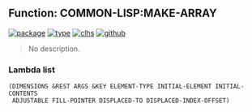 ## Function: COMMON-LISP:MAKE-ARRAY
[![package](https://img.shields.io/badge/Package-COMMON--LISP-5f9ea0.svg?style=social&colorA=999999)](../) [![type](https://img.shields.io/badge/Type-Function-5f9ea0.svg?style=social&colorA=999999)](../#function) [![clhs](https://img.shields.io/badge/CLHS-MAKE--ARRAY-5f9ea0.svg?style=social&colorA=999999)](http://www.lispworks.com/documentation/HyperSpec/Body/f_mk_ar.htm) [![github](https://img.shields.io/badge/GitHub-View_the_source-5f9ea0.svg?style=social&colorA=999999&logo=github)](https://github.com/sbcl/sbcl/blob/master/src/code/array.lisp/) 

> No description.

### Lambda list
```
(DIMENSIONS &REST ARGS &KEY ELEMENT-TYPE INITIAL-ELEMENT INITIAL-CONTENTS
 ADJUSTABLE FILL-POINTER DISPLACED-TO DISPLACED-INDEX-OFFSET)
```
